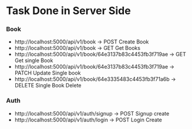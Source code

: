 # Task Done in Server Side

### Book

- http://localhost:5000/api/v1/book -> POST Create Book
- http://localhost:5000/api/v1/book -> GET Get Books
- http://localhost:5000/api/v1/book/64e3137b83c4453fb3f719ae -> GET Get single Book
- http://localhost:5000/api/v1/book/64e3137b83c4453fb3f719ae -> PATCH Update Single book
- http://localhost:5000/api/v1/book/64e3335483c4453fb3f71a6b -> DELETE Single Book Delete

### Auth

- http://localhost:5000/api/v1/auth/signup -> POST Signup create
- http://localhost:5000/api/v1/auth/login  -> POST Login Create